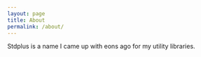 ```yaml
---
layout: page
title: About
permalink: /about/
---
```


Stdplus is a name I came up with eons ago for my utility libraries.

